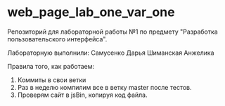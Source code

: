 # web_page_lab_one_var_one
Репозиторий для лабораторной работы №1 по предмету "Разработка пользовательского интерфейса".


Лабораторную выполнили:
    Самусенко Дарья
    Шиманская Анжелика
    
Правила того, как работаем:
1. Коммиты в свои ветки
2. Раз в неделю компилим все в ветку master после тестов.
3. Проверям сайт в jsBin, копируя код файла.
